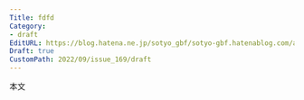 ```yaml
---
Title: fdfd
Category:
- draft
EditURL: https://blog.hatena.ne.jp/sotyo_gbf/sotyo-gbf.hatenablog.com/atom/entry/4207112889923140486
Draft: true
CustomPath: 2022/09/issue_169/draft
---
```


本文
